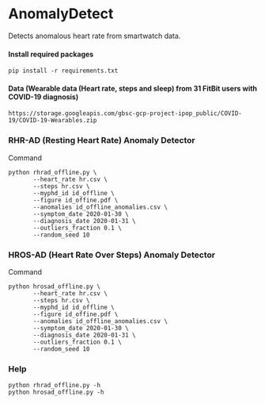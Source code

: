 # AnomalyDetect
Detects anomalous heart rate from smartwatch data.


#### Install required packages

```
pip install -r requirements.txt
```

#### Data (Wearable data (Heart rate, steps and sleep) from 31 FitBit users with COVID-19 diagnosis)

```
https://storage.googleapis.com/gbsc-gcp-project-ipop_public/COVID-19/COVID-19-Wearables.zip
```

### RHR-AD (Resting Heart Rate) Anomaly Detector

Command 
```
python rhrad_offline.py \
       --heart_rate hr.csv \
       --steps hr.csv \
       --myphd_id id_offline \
       --figure id_offine.pdf \
       --anomalies id_offline_anomalies.csv \
       --symptom_date 2020-01-30 \
       --diagnosis_date 2020-01-31 \
       --outliers_fraction 0.1 \
       --random_seed 10 
 ```
 

### HROS-AD (Heart Rate Over Steps) Anomaly Detector

Command
```
python hrosad_offline.py \
       --heart_rate hr.csv \
       --steps hr.csv \
       --myphd_id id_offline \
       --figure id_offine.pdf \
       --anomalies id_offline_anomalies.csv \
       --symptom_date 2020-01-30 \
       --diagnosis_date 2020-01-31 \
       --outliers_fraction 0.1 \
       --random_seed 10 
 ```

### Help
```
python rhrad_offline.py -h
python hrosad_offline.py -h
```
